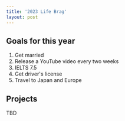 ```yaml
---
title: '2023 Life Brag'
layout: post
---
```


## Goals for this year

1. Get married
2. Release a YouTube video every two weeks
3. IELTS 7.5
4. Get driver's license
5. Travel to Japan and Europe

## Projects

TBD
